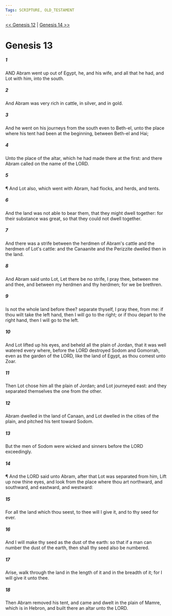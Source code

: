 ```yaml
---
Tags: SCRIPTURE, OLD_TESTAMENT
---
```


[<< Genesis 12](OLD_TESTAMENT/01_Genesis/Genesis_12.md) | [Genesis 14 >>](OLD_TESTAMENT/01_Genesis/Genesis_14.md)

# Genesis 13

##### 1
 AND Abram went up out of Egypt, he, and his wife, and all that he had, and Lot with him, into the south.
##### 2
 And Abram was very rich in cattle, in silver, and in gold.
##### 3
 And he went on his journeys from the south even to Beth-el, unto the place where his tent had been at the beginning, between Beth-el and Hai;
##### 4
 Unto the place of the altar, which he had made there at the first: and there Abram called on the name of the LORD.
##### 5
 ¶ And Lot also, which went with Abram, had flocks, and herds, and tents.
##### 6
 And the land was not able to bear them, that they might dwell together: for their substance was great, so that they could not dwell together.
##### 7
 And there was a strife between the herdmen of Abram's cattle and the herdmen of Lot's cattle: and the Canaanite and the Perizzite dwelled then in the land.
##### 8
 And Abram said unto Lot, Let there be no strife, I pray thee, between me and thee, and between my herdmen and thy herdmen; for we be brethren.
##### 9
 Is not the whole land before thee?  separate thyself, I pray thee, from me: if thou wilt take the left hand, then I will go to the right; or if thou depart to the right hand, then I will go to the left.
##### 10
 And Lot lifted up his eyes, and beheld all the plain of Jordan, that it was well watered every where, before the LORD destroyed Sodom and Gomorrah, even as the garden of the LORD, like the land of Egypt, as thou comest unto Zoar.
##### 11
 Then Lot chose him all the plain of Jordan; and Lot journeyed east: and they separated themselves the one from the other.
##### 12
 Abram dwelled in the land of Canaan, and Lot dwelled in the cities of the plain, and pitched his tent toward Sodom.
##### 13
 But the men of Sodom were wicked and sinners before the LORD exceedingly.
##### 14
 ¶ And the LORD said unto Abram, after that Lot was separated from him, Lift up now thine eyes, and look from the place where thou art northward, and southward, and eastward, and westward:
##### 15
 For all the land which thou seest, to thee will I give it, and to thy seed for ever.
##### 16
 And I will make thy seed as the dust of the earth: so that if a man can number the dust of the earth, then shall thy seed also be numbered.
##### 17
 Arise, walk through the land in the length of it and in the breadth of it; for I will give it unto thee.
##### 18
 Then Abram removed his tent, and came and dwelt in the plain of Mamre, which is in Hebron, and built there an altar unto the LORD.
